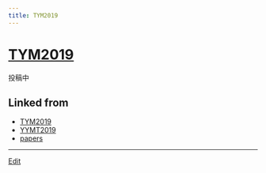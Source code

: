 ```yaml
---
title: TYM2019
---
```

# [TYM2019](/TYM2019)

投稿中







## Linked from

* [TYM2019](/TYM2019)
* [YYMT2019](/YYMT2019)
* [papers](/papers)


----

[Edit](https://github.com/vitroid/vitroid.github.io/edit/master/MD/TYM2019.md)


